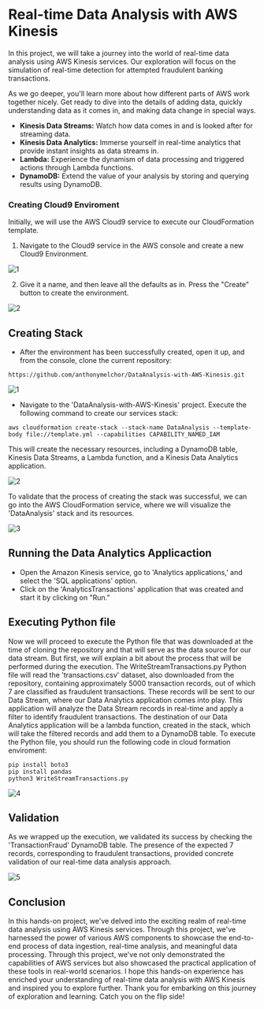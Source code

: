 # Real-time Data Analysis with AWS Kinesis

In this project, we will take a journey into the world of real-time data analysis using AWS Kinesis services. Our exploration will focus on the simulation of real-time detection for attempted fraudulent banking transactions.

As we go deeper, you'll learn more about how different parts of AWS work together nicely. Get ready to dive into the details of adding data, quickly understanding data as it comes in, and making data change in special ways.

- **Kinesis Data Streams:** Watch how data comes in and is looked after for streaming data.
- **Kinesis Data Analytics:** Immerse yourself in real-time analytics that provide instant insights as data streams in.
- **Lambda:** Experience the dynamism of data processing and triggered actions through Lambda functions.
- **DynamoDB:** Extend the value of your analysis by storing and querying results using DynamoDB.

### Creating Cloud9 Enviroment
Initially, we will use the AWS Cloud9 service to execute our CloudFormation template.

1. Navigate to the Cloud9 service in the AWS console and create a new Cloud9 Environment.

![1](https://github.com/anthonymelchor/CICD-lambda-serverless/assets/48603061/efb98289-6337-4084-b620-b0a87d41674f)

2. Give it a name, and then leave all the defaults as in. Press the "Create" button to create the environment.

![2](https://github.com/anthonymelchor/CICD-lambda-serverless/assets/48603061/68e42bd1-0245-4b81-aa01-80b710b1617c)

## Creating Stack
- After the environment has been successfully created, open it up, and from the console, clone the current repository:
```
https://github.com/anthonymelchor/DataAnalysis-with-AWS-Kinesis.git
```
![1](https://github.com/anthonymelchor/DataAnalysis-with-AWS-Kinesis/assets/48603061/42caebed-0687-4bb9-8629-7f038d8f888f)

- Navigate to the 'DataAnalysis-with-AWS-Kinesis' project. Execute the following command to create our services stack:
```
aws cloudformation create-stack --stack-name DataAnalysis --template-body file://template.yml --capabilities CAPABILITY_NAMED_IAM
```
This will create the necessary resources, including a DynamoDB table, Kinesis Data Streams, a Lambda function, and a Kinesis Data Analytics application.

![2](https://github.com/anthonymelchor/DataAnalysis-with-AWS-Kinesis/assets/48603061/1e297c5c-54d3-4d55-a810-a9099e119934)

To validate that the process of creating the stack was successful, we can go into the AWS CloudFormation service, where we will visualize the 'DataAnalysis' stack and its resources.

![3](https://github.com/anthonymelchor/DataAnalysis-with-AWS-Kinesis/assets/48603061/dfcc5d73-7e74-459c-b92f-cf21409f826e)

## Running the Data Analytics Applicaction
- Open the Amazon Kinesis service, go to 'Analytics applications,' and select the 'SQL applications' option.
- Click on the 'AnalyticsTransactions' application that was created and start it by clicking on "Run."

## Executing Python file

Now we will proceed to execute the Python file that was downloaded at the time of cloning the repository and that will serve as the data source for our data stream. But first, we will explain a bit about the process that will be performed during the execution. The WriteStreamTransactions.py Python file will read the 'transactions.csv' dataset, also downloaded from the repository, containing approximately 5000 transaction records, out of which 7 are classified as fraudulent transactions. These records will be sent to our Data Stream, where our Data Analytics application comes into play. This application will analyze the Data Stream records in real-time and apply a filter to identify fraudulent transactions. The destination of our Data Analytics application will be a lambda function, created in the stack, which will take the filtered records and add them to a DynamoDB table.
To execute the Python file, you should run the following code in cloud formation enviroment:

```
pip install boto3
pip install pandas
python3 WriteStreamTransactions.py
```
![4](https://github.com/anthonymelchor/DataAnalysis-with-AWS-Kinesis/assets/48603061/5f85f0ec-fffe-483c-b659-a0e681bae9ee)

## Validation
As we wrapped up the execution, we validated its success by checking the 'TransactionFraud' DynamoDB table. The presence of the expected 7 records, corresponding to fraudulent transactions, provided concrete validation of our real-time data analysis approach.

![5](https://github.com/anthonymelchor/DataAnalysis-with-AWS-Kinesis/assets/48603061/bb2fb9c4-dc7e-4690-a9a1-c16fa96865fd)

## Conclusion
In this hands-on project, we've delved into the exciting realm of real-time data analysis using AWS Kinesis services. Through this project, we've harnessed the power of various AWS components to showcase the end-to-end process of data ingestion, real-time analysis, and meaningful data processing.
Through this project, we've not only demonstrated the capabilities of AWS services but also showcased the practical application of these tools in real-world scenarios. I hope this hands-on experience has enriched your understanding of real-time data analysis with AWS Kinesis and inspired you to explore further.
Thank you for embarking on this journey of exploration and learning. 
Catch you on the flip side!



